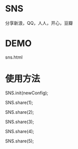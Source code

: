 SNS
===

分享新浪，QQ，人人，开心，豆瓣

DEMO
===

sns.html

使用方法
====

SNS.init(newConfig);

SNS.share(1);

SNS.share(2);

SNS.share(3);

SNS.share(4);

SNS.share(5);



